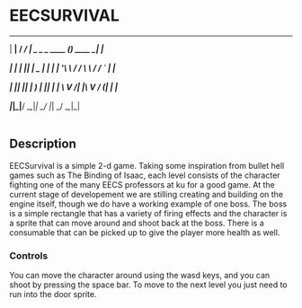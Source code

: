 
# EECSURVIVAL


  _____ _____ ____ ____                   _            _ 
 | ____| ____/ ___/ ___| _   _ _ ____   _(_)_   ____ _| | <br></br>
 |  _| |  _|| |   \___ \| | | | '__\ \ / / \ \ / / _` | | <br></br>
 | |___| |__| |___ ___) | |_| | |   \ V /| |\ V / (_| | | <br></br>
 |_____|_____\____|____/ \__,_|_|    \_/ |_| \_/ \__,_|_| <br></br>
                                                         



## Description
EECSurvival is a simple 2-d game. Taking some inspiration from bullet hell games such as The Binding of Isaac, each level consists of the character fighting one of the many EECS professors at ku for a good game. At the current stage of developement we are stilling creating and building on the engine itself, though we do have a working example of one boss. The boss is a simple rectangle that has a variety of firing effects and the character is a sprite that can move around and shoot back at the boss. There is a consumable that can be picked up to give the player more health as well.

### Controls
You can move the character around using the wasd keys, and you can shoot by pressing the space bar. To move to the next level you just need to run into the door sprite. 
